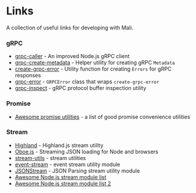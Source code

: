 # Links

A collection of useful links for developing with Mali.

### gRPC

* [grpc-caller](https://github.com/bojand/grpc-caller) - An improved Node.js gRPC client
* [grpc-create-metadata](https://github.com/bojand/grpc-create-metadata) - Helper utility for creating gRPC `Metadata`
* [create-grpc-error](https://github.com/bojand/create-grpc-error) - Utility function for creating `Errors` for gRPC responses
* [grpc-error](https://github.com/bojand/grpc-error) - `GRPCError` class that wraps `create-grpc-error`
* [grpc-inspect](https://github.com/bojand/grpc-inspect) - gRPC protocol buffer inspection utility

### Promise

* [Awesome promise utilities](https://github.com/wbinnssmith/awesome-promises#convenience-utilities) - a list of good promise convenience utilities

### Stream

* [Highland](http://highlandjs.org) - Highland.js stream utility
* [Oboe.js](http://http://oboejs.com) - Streaming JSON loading for Node and browsers
* [stream-utils](https://github.com/stream-utils) - stream utilities
* [event-stream](https://github.com/dominictarr/event-stream) - event stream utility module
* [JSONStream](https://github.com/dominictarr/JSONStream) - JSON Parsing stream utility module
* [Awesome Node.js stream module list](https://github.com/sindresorhus/awesome-nodejs#streams)
* [Awesome Node.js stream module list 2](https://github.com/thejmazz/awesome-nodejs-streams)
